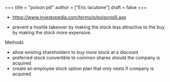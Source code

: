 +++
title = "poison pill"
author = ["Eric Iacutone"]
draft = false
+++

-   <https://www.investopedia.com/terms/p/poisonpill.asp>

-   prevent a hostile takeover by making the stock less attractive to the buy by making the stock more expensive.

<span class="underline">Methods</span>

-   allow existing shareholders to buy more stock at a discount
-   preferred stock convertible to common shares should the company is acquired
-   create an employee stock option plan that only vests if company is acquired
